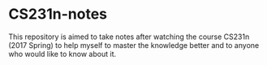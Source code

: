 # CS231n-notes
This repository is aimed to take notes after watching the course CS231n (2017 Spring) to help myself to master the knowledge better and to anyone who would like to know about it.
